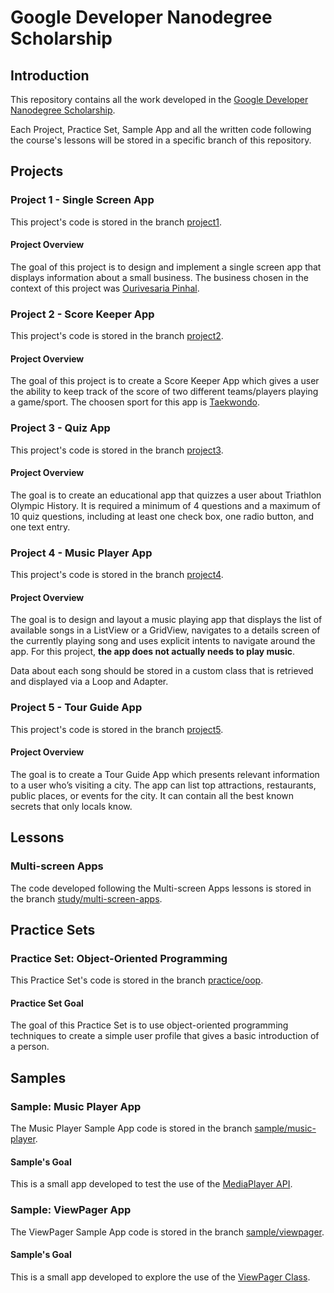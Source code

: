 # Google Developer Nanodegree Scholarship

## Introduction

This repository contains all the work developed in the [Google Developer Nanodegree Scholarship](https://sites.google.com/knowlabs.com/gdnd2017).

Each Project, Practice Set, Sample App and all the written code following the course's lessons will be stored in a specific branch of this repository.
 
## Projects

### Project 1 - Single Screen App

This project's code is stored in the branch [project1](https://github.com/EnduranceCode/GoogleDeveloperNanodegreeScholarship/tree/project1).

#### Project Overview
The goal of this project is to design and implement a single screen app that displays information about a small business. The business chosen in the context of this project was [Ourivesaria Pinhal](http://www.rpinhal.pt/ourivesaria/).

### Project 2 - Score Keeper App

This project's code is stored in the branch [project2](https://github.com/EnduranceCode/GoogleDeveloperNanodegreeScholarship/tree/project2).

#### Project Overview
The goal of this project is to create a Score Keeper App which gives a user the ability to keep track of the score of two different teams/players playing a game/sport. The choosen sport for this app is [Taekwondo](https://en.wikipedia.org/wiki/Taekwondo).

### Project 3 - Quiz App

This project's code is stored in the branch [project3](https://github.com/EnduranceCode/GoogleDeveloperNanodegreeScholarship/tree/project3).

#### Project Overview
The goal is to create an educational app that quizzes a user about Triathlon Olympic History. It is required a minimum of 4 questions and a maximum of 10 quiz questions, including at least one check box, one radio button, and one text entry.

### Project 4 - Music Player App

This project's code is stored in the branch [project4](https://github.com/EnduranceCode/GoogleDeveloperNanodegreeScholarship/tree/project4).

#### Project Overview
The goal is to design and layout a music playing app that displays the list of available songs in a ListView or a GridView, navigates to a details screen of the currently playing song and uses explicit intents to navigate around the app. For this project, **the app does not actually needs to play music**.

Data about each song should be stored in a custom class that is retrieved and displayed via a Loop and Adapter.

### Project 5 - Tour Guide App

This project's code is stored in the branch [project5](https://github.com/EnduranceCode/GoogleDeveloperNanodegreeScholarship/tree/project5).

#### Project Overview

The goal is to create a Tour Guide App which presents relevant information to a user who’s visiting a city. The app can list top attractions, restaurants, public places, or events for the city. It can contain all the best known secrets that only locals know.

## Lessons

### Multi-screen Apps

The code developed following the Multi-screen Apps lessons is stored in the branch [study/multi-screen-apps](https://github.com/EnduranceCode/GoogleDeveloperNanodegreeScholarship/tree/study/multi-screen-apps). 

## Practice Sets

### Practice Set: Object-Oriented Programming 

This Practice Set's code is stored in the branch [practice/oop](https://github.com/EnduranceCode/GoogleDeveloperNanodegreeScholarship/tree/practice/oop).

#### Practice Set Goal
The goal of this Practice Set is to use object-oriented programming techniques to create a simple user profile that gives a basic introduction of a person.

## Samples

### Sample: Music Player App

The Music Player Sample App code is stored in the branch [sample/music-player](https://github.com/EnduranceCode/GoogleDeveloperNanodegreeScholarship/tree/sample/music-player).

#### Sample's Goal

This is a small app developed to test the use of the [MediaPlayer API](https://developer.android.com/reference/android/media/MediaPlayer).

### Sample: ViewPager App

The ViewPager Sample App code is stored in the branch [sample/viewpager](https://github.com/EnduranceCode/GoogleDeveloperNanodegreeScholarship/tree/sample/viewpager).

#### Sample's Goal

This is a small app developed to explore the use of the [ViewPager Class](https://developer.android.com/reference/android/support/v4/view/ViewPager).

